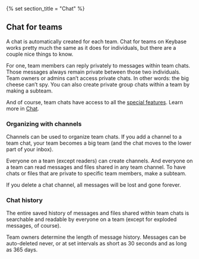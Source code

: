 {% set section_title = "Chat" %}

## Chat for teams
A chat is automatically created for each team. Chat for teams on Keybase works pretty much the same as it does for individuals, but there are a couple nice things to know.

For one, team members can reply privately to messages within team chats. Those messages always remain private between those two individuals. Team owners or admins can’t access private chats. In other words: the big cheese can’t spy. You can also create private group chats within a team by making a subteam.

And of course, team chats have access to all the [special features](/chat/features). Learn more in [Chat](/chat).

### Organizing with channels
Channels can be used to organize team chats. If you add a channel to a team chat, your team becomes a big team (and the chat moves to the lower part of your inbox).

Everyone on a team (except readers) can create channels. And everyone on a team can read messages and files shared in any team channel. To have chats or files that are private to specific team members, make a subteam.

If you delete a chat channel, all messages will be lost and gone forever.

### Chat history
The entire saved history of messages and files shared within team chats is searchable and readable by everyone on a team (except for exploded messages, of course).

Team owners determine the length of message history. Messages can be auto-deleted never, or at set intervals as short as 30 seconds and as long as 365 days.
